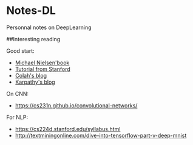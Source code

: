 # Notes-DL
Personnal notes on DeepLearning

##Interesting reading

Good start:
* [Michael Nielsen'book](http://neuralnetworksanddeeplearning.com/)
* [Tutorial from Stanford](http://deeplearning.stanford.edu/tutorial/)
* [Colah's blog](https://colah.github.io/)
* [Karpathy's blog](https://karpathy.github.io/neuralnets/)

On CNN:
* https://cs231n.github.io/convolutional-networks/

For NLP:
* https://cs224d.stanford.edu/syllabus.html
* http://textminingonline.com/dive-into-tensorflow-part-v-deep-mnist

